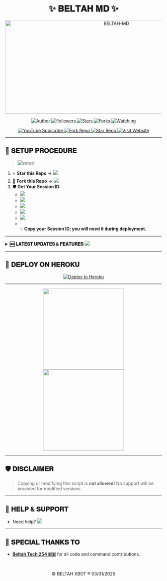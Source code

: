 <h1 align="center">✨ 𝐁𝐄𝐋𝐓𝐀𝐇 𝐌𝐃 ✨</h1>

<p align="center">
  <a href="https://github.com/Beltah254/X-BOT">
    <img alt="BELTAH-MD" width="700" height="300" src="https://telegra.ph/file/dcce2ddee6cc7597c859a.jpg">
  </a>
</p>

<p align="center">
  <a href="https://github.com/Beltah254BELTAH-MD-BOT">
    <img src="https://img.shields.io/badge/BELTAH-MD-black?style=for-the-badge&logo=github" title="Author">
  </a>
  <a href="https://github.com/Beltahtech?tab=followers">
    <img src="https://img.shields.io/github/followers/Beltahtech?label=Followers&style=social" title="Followers">
  </a>
  <a href="https://github.com/Beltah254/X-BOT/stargazers/">
    <img src="https://img.shields.io/github/stars/Beltah254/X-BOT?&style=social" title="Stars">
  </a>
  <a href="https://github.com/Beltah254/X-BOT/network/members">
    <img src="https://img.shields.io/github/forks/Beltah254/X-BOT?style=social" title="Forks">
  </a>
  <a href="https://github.com/BELTAH-MD-BOT/watchers">
    <img src="https://img.shields.io/github/watchers/Huaweike/AUTOMATIC-BOT?label=Watching&style=social" title="Watching">
  </a>
</p>

<p align="center">
  <a href="https://youtu.be/Beltahtech">
    <img src="https://img.shields.io/badge/Subscribe%20on%20YouTube-FF0000?style=for-the-badge&logo=youtube&logoColor=white" alt="YouTube Subscribe">
  </a>
  <a href="https://github.com/Beltah254/BELTAH-MD-BOT/fork">
    <img src="https://img.shields.io/badge/Fork%20Repo-6C33FF?style=for-the-badge&logo=github" alt="Fork Repo">
  </a>
  <a href="https://github.com/Beltah254/BELTAH-MD-BOT/stargazers">
    <img src="https://img.shields.io/badge/Star%20Repo-FFD700?style=for-the-badge&logo=star" alt="Star Repo">
  </a>
  <a href="https://bel-tah-md-sessions.onrender.com/">
    <img src="https://img.shields.io/badge/Visit%20Website-00C853?style=for-the-badge&logo=google-chrome" alt="Visit Website">
  </a>
</p>

---

## 🚀 𝐒𝐄𝐓𝐔𝐏 𝐏𝐑𝐎𝐂𝐄𝐃𝐔𝐑𝐄

> <img src="https://readme-typing-svg.demolab.com?font=Black+Ops+One&size=36&pause=1000&color=F75B00FF&center=true&vCenter=true&width=600&height=40&lines=Easy+3-Step+Setup" alt="setup">

1. ⭐️ **Star this Repo** &rarr; <a href="https://github.com/Beltah254/X-BOT/stargazers"><img src="https://img.shields.io/github/stars/Beltah254/X-BOT?style=social"></a>
2. 🍴 **Fork this Repo** &rarr; <a href="https://github.com/Beltah254/X-BOT/fork"><img src="https://img.shields.io/github/forks/Beltah254/X-BOT?style=social"></a>
3. 🛡️ **Get Your Session ID:**
    - <a href="https://bel-tah-md-codes.onrender.com/pair"><img src="https://img.shields.io/badge/PAIR%20CODE%201-1BAFBA?style=for-the-badge"></a>
    - <a href="https://beltah-md-sessions.onrender.com/pair"><img src="https://img.shields.io/badge/PAIR%20CODE%202-1BAFBA?style=for-the-badge"></a>
    - <a href="https://bel-tah-md-codes.onrender.com/qr"><img src="https://img.shields.io/badge/SCAN%20QR%201-00BFFF?style=for-the-badge"></a>
    - <a href="https://beltah-md-sessions.onrender.com/qr"><img src="https://img.shields.io/badge/SCAN%20QR%202-00BFFF?style=for-the-badge"></a>
    - <a href="https://beltah-md-sessions.onrender.com/"><img src="https://img.shields.io/badge/BELTAH%20TECH%20SITE-00C853?style=for-the-badge"></a>
    - <br>💡 <b>Copy your Session ID; you will need it during deployment.</b>

---

<details>
<summary><b>🆕 𝐋𝐀𝐓𝐄𝐒𝐓 𝐔𝐏𝐃𝐀𝐓𝐄𝐒 & 𝐅𝐄𝐀𝐓𝐔𝐑𝐄𝐒</b> <img src="https://img.shields.io/badge/Click%20to%20Expand-1BAFBA?style=flat-square"></summary>

| Commands Name                 | Status |
|------------------------------ |:------:|
| • AUTO REACT MESSAGE ADDED    |   ✅   |
| • AUTO REPLY MESSAGE ADDED    |   ✅   |
| • AUTO REACT STATUS ADDED     |   ✅   |
| • AUTO READ MESSAGE ADDED     |   ✅   |
| • AUTO REJECT CALL ADDED      |   ✅   |
| • AUDIO REPLY ADDED           |   ✅   |
| • AUTO SAVE CONTACTS ADDED    |   ✅   |
| • FUN CMD HACK ADDED          |   ✅   |
| • GPT ADDED                   |   ✅   |

</details>

---

## 🌈 𝐃𝐄𝐏𝐋𝐎𝐘 𝐎𝐍 𝐇𝐄𝐑𝐎𝐊𝐔

<p align="center">
  <a href="https://x-bot-fork-cheacker.vercel.app/">
    <img src="https://www.herokucdn.com/deploy/button.svg" alt="Deploy to Heroku"/>
  </a>
</p>

---

<p align="center">
  <img src='https://i.imgur.com/LyHic3i.gif' width="260"/>
  <img src='https://i.imgur.com/LyHic3i.gif' width="260"/>
</p>

---

## 🛡️ 𝐃𝐈𝐒𝐂𝐋𝐀𝐈𝐌𝐄𝐑

> Copying or modifying this script is <b>not allowed!</b> No support will be provided for modified versions.

---

## 💬 𝐇𝐄𝐋𝐏 & 𝐒𝐔𝐏𝐏𝐎𝐑𝐓

- Need help? <a href="https://wa.me/254114141192"><img src="https://img.shields.io/badge/Message%20on%20WhatsApp-25D366?style=for-the-badge&logo=whatsapp&logoColor=white"></a>

---

## 🙏 𝐒𝐏𝐄𝐂𝐈𝐀𝐋 𝐓𝐇𝐀𝐍𝐊𝐒 𝐓𝐎

- <a href="https://github.com/Beltahtech">**Beltah Tech 254 🇰🇪**</a> for all code and command contributions.

<br>
<p align="center">© BELTAH XBOT ® 03/01/2025</p>
